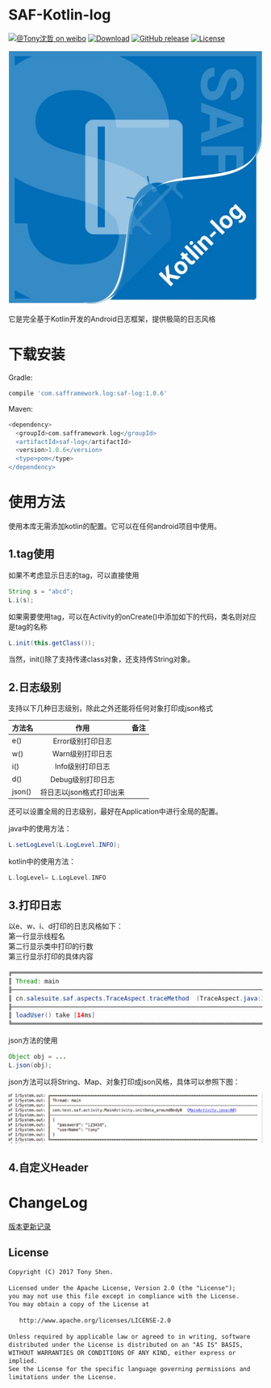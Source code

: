 # SAF-Kotlin-log

[![@Tony沈哲 on weibo](https://img.shields.io/badge/weibo-%40Tony%E6%B2%88%E5%93%B2-blue.svg)](http://www.weibo.com/fengzhizi715)
[![Download](https://img.shields.io/badge/Download-1.0.6-red.svg)](https://bintray.com/fengzhizi715/maven/saf-log/_latestVersion)
[![GitHub release](https://img.shields.io/badge/release-1.0.6-blue.svg)](https://github.com/fengzhizi715/SAF-Kotlin-log/releases)
[![License](https://img.shields.io/badge/license-Apache%202-lightgrey.svg)](https://www.apache.org/licenses/LICENSE-2.0.html)


![](logo.JPG)

它是完全基于Kotlin开发的Android日志框架，提供极简的日志风格


# 下载安装
Gradle:

```groovy
compile 'com.safframework.log:saf-log:1.0.6'
```

Maven:

```groovy
<dependency>
  <groupId>com.safframework.log</groupId>
  <artifactId>saf-log</artifactId>
  <version>1.0.6</version>
  <type>pom</type>
</dependency>
```

# 使用方法

使用本库无需添加kotlin的配置。它可以在任何android项目中使用。

## 1.tag使用

如果不考虑显示日志的tag，可以直接使用

```java
String s = "abcd";
L.i(s);
```

如果需要使用tag，可以在Activity的onCreate()中添加如下的代码，类名则对应是tag的名称

```java
L.init(this.getClass());

```

当然，init()除了支持传递class对象，还支持传String对象。

## 2.日志级别

支持以下几种日志级别，除此之外还能将任何对象打印成json格式

| 方法名        | 作用          | 备注          |
| ------------- |:-------------:| :-------------:|
| e()       |Error级别打印日志|       |
| w()        |Warn级别打印日志|       |
| i()        |Info级别打印日志|       |
| d()        |Debug级别打印日志|       |
|json()      |将日志以json格式打印出来|       |

还可以设置全局的日志级别，最好在Application中进行全局的配置。

java中的使用方法：

```java
L.setLogLevel(L.LogLevel.INFO);
```
kotlin中的使用方法：

```kotlin
L.logLevel= L.LogLevel.INFO
```
## 3.打印日志

以e、w、i、d打印的日志风格如下：<br>
第一行显示线程名<br>
第二行显示类中打印的行数<br>
第三行显示打印的具体内容


```Java
╔════════════════════════════════════════════════════════════════════════════════════════
║ Thread: main
╟────────────────────────────────────────────────────────────────────────────────────────
║ cn.salesuite.saf.aspects.TraceAspect.traceMethod  (TraceAspect.java:35)
╟────────────────────────────────────────────────────────────────────────────────────────
║ loadUser() take [14ms]
╚════════════════════════════════════════════════════════════════════════════════════════
```

json方法的使用

```java
Object obj = ...
L.json(obj);
```

json方法可以将String、Map、对象打印成json风格，具体可以参照下图：

![](L_json.png)
## 4.自定义Header




ChangeLog
===
[版本更新记录](CHANGELOG.md)

License
-------

    Copyright (C) 2017 Tony Shen.

    Licensed under the Apache License, Version 2.0 (the "License");
    you may not use this file except in compliance with the License.
    You may obtain a copy of the License at

       http://www.apache.org/licenses/LICENSE-2.0

    Unless required by applicable law or agreed to in writing, software
    distributed under the License is distributed on an "AS IS" BASIS,
    WITHOUT WARRANTIES OR CONDITIONS OF ANY KIND, either express or implied.
    See the License for the specific language governing permissions and
    limitations under the License.
